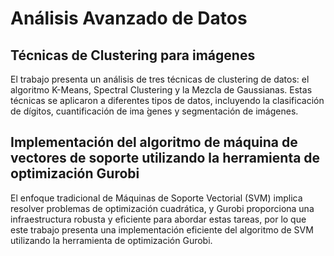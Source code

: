 # Análisis Avanzado de Datos

## Técnicas de Clustering para imágenes

El trabajo presenta un análisis de tres técnicas de clustering de datos: el algoritmo K-Means, Spectral Clustering y la Mezcla de Gaussianas. Estas técnicas se aplicaron a diferentes tipos de datos, incluyendo la clasificación de dígitos, cuantificación de ima ́genes y segmentación de imágenes.

## Implementación del algoritmo de máquina de vectores de soporte utilizando la herramienta de optimización Gurobi

El enfoque tradicional de Máquinas de Soporte Vectorial (SVM) implica resolver problemas de optimización cuadrática, y Gurobi proporciona una infraestructura robusta y eficiente para abordar estas tareas, por lo que este trabajo presenta una implementación eficiente del algoritmo de SVM utilizando la herramienta de optimización Gurobi.
